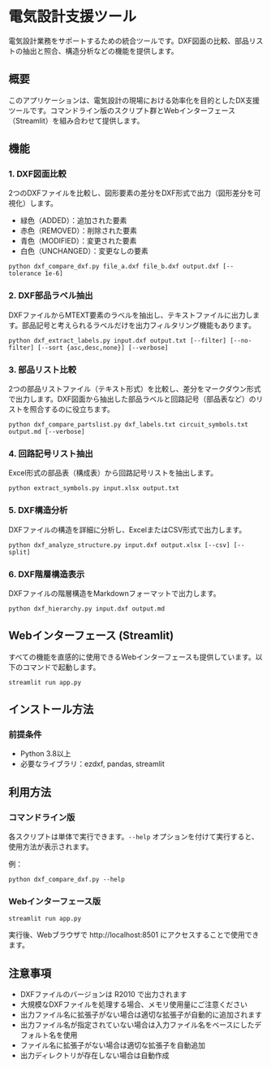 # 電気設計支援ツール

電気設計業務をサポートするための統合ツールです。DXF図面の比較、部品リストの抽出と照合、構造分析などの機能を提供します。

## 概要

このアプリケーションは、電気設計の現場における効率化を目的としたDX支援ツールです。コマンドライン版のスクリプト群とWebインターフェース（Streamlit）を組み合わせて提供します。

## 機能

### 1. DXF図面比較

2つのDXFファイルを比較し、図形要素の差分をDXF形式で出力（図形差分を可視化）します。

- 緑色（ADDED）：追加された要素
- 赤色（REMOVED）：削除された要素  
- 青色（MODIFIED）：変更された要素
- 白色（UNCHANGED）：変更なしの要素

```
python dxf_compare_dxf.py file_a.dxf file_b.dxf output.dxf [--tolerance 1e-6]
```

### 2. DXF部品ラベル抽出

DXFファイルからMTEXT要素のラベルを抽出し、テキストファイルに出力します。部品記号と考えられるラベルだけを出力フィルタリング機能もあります。

```
python dxf_extract_labels.py input.dxf output.txt [--filter] [--no-filter] [--sort {asc,desc,none}] [--verbose]
```

### 3. 部品リスト比較

2つの部品リストファイル（テキスト形式）を比較し、差分をマークダウン形式で出力します。DXF図面から抽出した部品ラベルと回路記号（部品表など）のリストを照合するのに役立ちます。

```
python dxf_compare_partslist.py dxf_labels.txt circuit_symbols.txt output.md [--verbose]
```

### 4. 回路記号リスト抽出

Excel形式の部品表（構成表）から回路記号リストを抽出します。

```
python extract_symbols.py input.xlsx output.txt
```

### 5. DXF構造分析

DXFファイルの構造を詳細に分析し、ExcelまたはCSV形式で出力します。

```
python dxf_analyze_structure.py input.dxf output.xlsx [--csv] [--split]
```

### 6. DXF階層構造表示

DXFファイルの階層構造をMarkdownフォーマットで出力します。

```
python dxf_hierarchy.py input.dxf output.md
```

## Webインターフェース (Streamlit)

すべての機能を直感的に使用できるWebインターフェースも提供しています。以下のコマンドで起動します。

```
streamlit run app.py
```

## インストール方法

### 前提条件

- Python 3.8以上
- 必要なライブラリ：ezdxf, pandas, streamlit



## 利用方法

### コマンドライン版

各スクリプトは単体で実行できます。`--help` オプションを付けて実行すると、使用方法が表示されます。

例：
```
python dxf_compare_dxf.py --help
```

### Webインターフェース版

```
streamlit run app.py
```

実行後、Webブラウザで http://localhost:8501 にアクセスすることで使用できます。

## 注意事項

- DXFファイルのバージョンは R2010 で出力されます
- 大規模なDXFファイルを処理する場合、メモリ使用量にご注意ください
- 出力ファイル名に拡張子がない場合は適切な拡張子が自動的に追加されます
- 出力ファイル名が指定されていない場合は入力ファイル名をベースにしたデフォルト名を使用
- ファイル名に拡張子がない場合は適切な拡張子を自動追加
- 出力ディレクトリが存在しない場合は自動作成

